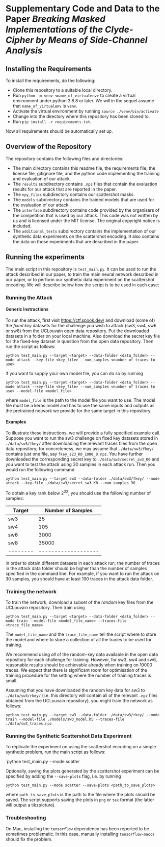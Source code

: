 # Supplementary Code and Data to the Paper _Breaking Masked Implementations of the Clyde-Cipher by Means of Side-Channel Analysis_

## Installing the Requirements

To install the requirements, do the following:

- Clone this repository to a suitable local directory.
- Run `python -m venv <name_of_virtualenv>` to create a virtual environment under python 3.8.8 or later. We will in the sequel assume that `name_of_virtualenv` is `venv`.
- Activate the virtual environment by running `source ./venv/bin/activate`
- Change into the directory where this repository has been cloned to.
- Run `pip install -r requirements.txt`.

Now all requirements should be automatically set up.

## Overview of the Repository

The repository contains the following files and directories:

- The main directory contains this readme file, the requirements file, the license file, gitignore file, and the python code implementing the training and evaluation of our attack.
- The `results` subdirectory contains `.npz` files that contain the evaluation results for our attack that are reported in the paper.
- The `npy_files` subdirectory contains our scattershot masks.
- The `models` subdirectory contains the trained models that are used for the evaluation of our attack.	
- The `interface` subdirectory contains code provided by the organisers of the competition that is used by our attack. This code was not written by us and is licensed under the MIT license. The original copyright notice is included.
- The `additional_tests` subdirectory contains the implementation of our synthetic data experiments on the scattershot encoding. It also contains the data on those experiments that are described in the paper.

## Running the experiments

The main script in this repository is `test_main.py`. It can be used to run the attack described in our paper, to train the main neural network described in our paper, or to perform our synthetic data experiment on the scattershot encoding. We will describe below how the script is to be used in each case:

### Running the Attack

#### Generic Instructions

To run the attack, first visit https://ctf.spook.dev/ and download (some of) the _fixed key_ datasets for the challenge you wish to attack (sw3, sw4, sw6 or sw8) from the UCLouvain open data repository. Put the downloaded datasets in a folder on your local machine. Also download the secret key file for the fixed-key dataset in question from the open data repository. Then run the script as follows:

`python test_main.py --target <target> --data-folder <data_folder> --mode attack --key-file <key_file> --num_samples <number of traces to use>`

If you want to supply your own model file, you can do so by running

`python test_main.py --target <target> --data-folder <data_folder> --mode attack --key-file <key_file> --num_samples <number of traces to use> --model-file <model_file>`

where `model_file` is the path to the model file you want to use. The model file must be a keras model and has to use the same inputs and outputs as the pretrained network we provide for the same target in this repository.

#### Examples

To illustrate these instructions, we will provide a fully specified example call. Suppose you want to run the sw3 challenge on fixed key datasets stored in `./data/sw3/fkey/` after downloading the relevant traces files from the open data repository; for concreteness, we may assume that `./data/sw3/fkey/` contains just one file, say `fkey_s23_K0_1000_0.npz`. You have further downloaded the corresponding secret key to `./data/sw3/secret_sw3_K0` and you want to test the attack using 30 samples in each attack run. Then you would run the following command:

`python test_main.py --target sw3 --data-folder ./data/sw3/fkey/ --mode attack --key-file ./data/sw3/secret_sw3_K0 --num_samples 30`

To obtain a key rank below 2<sup>32</sup>, you should use the following number of samples:

| Target | Number of Samples |
|--------|-------------------|
| sw3    | 25                |
| sw4    | 105               |
| sw6    | 3000              |
| sw8    | 35000             |
|--------|-------------------|

In order to obtain different datasets in each attack run, the number of traces in the attack data folder should be higher than the number of samples specified in the command line. For example, if you want to run the attack on 30 samples, you should have at least 100 traces in the attack data folder.

### Training the network

To train the network, download a subset of the _random_ key files from the UCLouvain repository. Then train using

`python test_main.py --target <target> --data-folder <data_folder> --mode train --model-file <model_file_name> --traces-file <trace_file_name>`

The `model_file_name` and the `trace_file_name` tell the script where to store the model and where to store a collection of all the traces to be used for training.

We recommend using _all_ of the random-key data available in the open data repository for each challenge for training. However, for sw3, sw4 and sw6, reasonable results should be achievable already when training on 10000 traces. We expect that there is significant room for optimisation of the training procedure for the setting where the number of training traces is small.

Assuming that you have downloaded the random key data for sw3 to `./data/sw3/rkey/` (i.e. this directory will contain all of the relevant `.npz` files obtained from the UCLouvain repository), you might train the network as follows:

`python test_main.py --target sw3 --data-folder ./data/sw3/rkey/ --mode train --model-file ./models/sw3_model.h5 --traces-file ./data/sw3_traces.npz`

### Running the Synthetic Scattershot Data Experiment

To replicate the experiment on using the scattershot encoding on a simple synthetic problem, run the main script as follows:

`python test_main.py --mode scatter

Optionally, saving the plots generated by the scattershot experiment can be specified by adding the `--save-plots` flag, i.e. by running

`python test_main.py --mode scatter --save-plots <path_to_save_plots>`

where `path_to_save_plots` is the path to the file where the plots should be saved. The script supports saving the plots in `png` or `tex` format (the latter will output a tikzpicture).

### Troubleshooting

On Mac, installing the `tensorflow` dependency has been reported to be sometimes problematic. In this case, manually installing `tensorflow-macos` should fix the problem.
